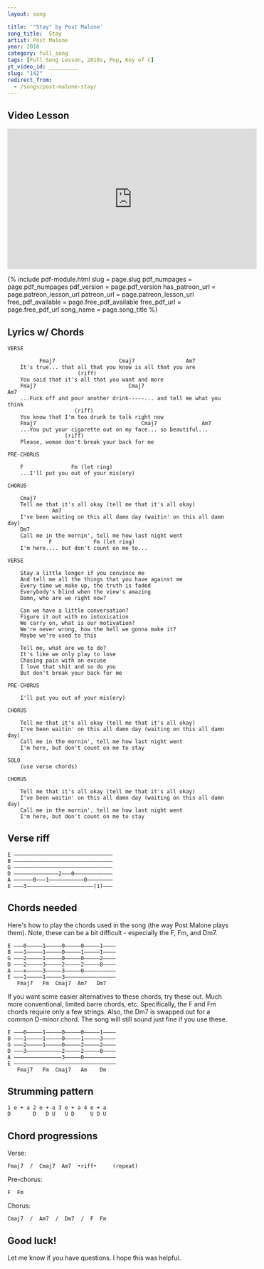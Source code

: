 ```yaml
---
layout: song

title: '"Stay" by Post Malone'
song_title:  Stay
artist: Post Malone
year: 2018
category: full_song
tags: [Full Song Lesson, 2010s, Pop, Key of C]
yt_video_id: _________
slug: "142"
redirect_from:
  - /songs/post-malone-stay/
---
```


## Video Lesson

<iframe width="560" height="315" src="https://www.youtube.com/embed/A7IsoktG54A?showinfo=0" frameborder="0" allowfullscreen></iframe>

{% include pdf-module.html slug = page.slug pdf_numpages = page.pdf_numpages pdf_version = page.pdf_version has_patreon_url = page.patreon_lesson_url patreon_url = page.patreon_lesson_url free_pdf_available = page.free_pdf_available free_pdf_url = page.free_pdf_url song_name = page.song_title %}

## Lyrics w/ Chords

    VERSE

              Fmaj7                    Cmaj7                Am7
        It's true... that all that you know is all that you are
                          (riff)
        You said that it's all that you want and more
        Fmaj7                             Cmaj7                          Am7
        ...Fuck off and pour another drink-----... and tell me what you think
                         (riff)
        You know that I'm too drunk to talk right now
        Fmaj7                                 Cmaj7              Am7
        ...You put your cigarette out on my face... so beautiful...
                      (riff)
        Please, woman don't break your back for me

    PRE-CHORUS

        F               Fm (let ring)
        ...I'll put you out of your mis(ery)

    CHORUS

        Cmaj7
        Tell me that it's all okay (tell me that it's all okay)
                  Am7
        I've been waiting on this all damn day (waitin' on this all damn day)
        Dm7
        Call me in the mornin', tell me how last night went
                 F             Fm (let ring)
        I'm here.... but don't count on me to...

    VERSE

        Stay a little longer if you convince me
        And tell me all the things that you have against me
        Every time we make up, the truth is faded
        Everybody's blind when the view's amazing
        Damn, who are we right now?

        Can we have a little conversation?
        Figure it out with no intoxication
        We carry on, what is our motivation?
        We're never wrong, how the hell we gonna make it?
        Maybe we're used to this

        Tell me, what are we to do?
        It's like we only play to lose
        Chasing pain with an excuse
        I love that shit and so do you
        But don't break your back for me

    PRE-CHORUS

        I'll put you out of your mis(ery)

    CHORUS

        Tell me that it's all okay (tell me that it's all okay)
        I've been waitin' on this all damn day (waiting on this all damn day)
        Call me in the mornin', tell me how last night went
        I'm here, but don't count on me to stay

    SOLO
        (use verse chords)

    CHORUS

        Tell me that it's all okay (tell me that it's all okay)
        I've been waitin' on this all damn day (waiting on this all damn day)
        Call me in the mornin', tell me how last night went
        I'm here, but don't count on me to stay

## Verse riff

    E –––––––––––––––––––––––––––––––
    B –––––––––––––––––––––––––––––––
    G –––––––––––––––––––––––––––––––
    D ––––––––––––––2–––0––––––––––––
    A ––––––0–––1–––––––––––0––––––––
    E –––3–––––––––––––––––––––(1)–––

## Chords needed

Here's how to play the chords used in the song (the way Post Malone plays them). Note, these can be a bit difficult - especially the F, Fm, and Dm7.

    E –––0–––––1–––––0–––––0–––––1––––
    B –––1–––––1–––––0–––––1–––––1––––
    G –––2–––––1–––––0–––––0–––––2––––
    D –––2–––––3–––––2–––––2–––––0––––
    A –––x–––––3–––––3–––––0––––––––––
    E –––1–––––1–––––3––––––––––––––––
       Fmaj7   Fm  Cmaj7  Am7   Dm7

If you want some easier alternatives to these chords, try these out. Much more conventional, limited barre chords, etc. Specifically, the F and Fm chords require only a few strings. Also, the Dm7 is swapped out for a common D-minor chord. The song will still sound just fine if you use these.

    E –––0–––––1–––––0–––––0–––––1––––
    B –––1–––––1–––––0–––––1–––––3––––
    G –––2–––––1–––––0–––––2–––––2––––
    D –––3–––––––––––2–––––2–––––0––––
    A –––––––––––––––3–––––0––––––––––
    E ––––––––––––––––––––––––––––––––
       Fmaj7   Fm  Cmaj7   Am    Dm

## Strumming pattern

    1 e + a 2 e + a 3 e + a 4 e + a
    D       D   D U   U D     U D U

## Chord progressions

Verse:

    Fmaj7  /  Cmaj7  Am7  •riff•     (repeat)

Pre-chorus:

    F  Fm

Chorus:

    Cmaj7  /  Am7  /  Dm7  /  F  Fm


## Good luck!

Let me know if you have questions. I hope this was helpful.
